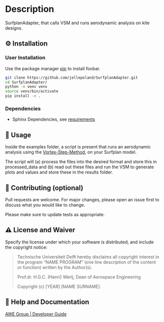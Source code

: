 # Description
SurfplanAdapter, that calls VSM and runs aerodynamic analysis on kite designs.

## :gear: Installation

### User Installation
Use the package manager [pip](https://pip.pypa.io/en/stable/) to install foobar.

```bash
git clone https://github.com/jellepoland/SurfplanAdapter.git
cd SurfplanAdapter/
python -m venv venv
source venv/bin/activate
pip install -e .
```

### Dependencies

- Sphinx Dependencies, see [requirements](requirements.txt)


## :eyes: Usage

Inside the examples folder, a script is present that runs an aerodynamic analysis using the [Vortex-Step-Method](https://github.com/ocayon/Vortex-Step-Method), on your Surfplan model.

The script will (a) process the files into the desired format and store this in processed_data and (b) read out these files and run the VSM to generate plots and values and store these in the results folder.

## :wave: Contributing (optional)

Pull requests are welcome. For major changes, please open an issue first
to discuss what you would like to change.

Please make sure to update tests as appropriate.

## :warning: License and Waiver

Specify the license under which your software is distributed, and include the copyright notice:

> Technische Universiteit Delft hereby disclaims all copyright interest in the program “NAME PROGRAM” (one line description of the content or function) written by the Author(s).
> 
> Prof.dr. H.G.C. (Henri) Werij, Dean of Aerospace Engineering
> 
> Copyright (c) [YEAR] [NAME SURNAME].

## :gem: Help and Documentation
[AWE Group | Developer Guide](https://awegroup.github.io/developer-guide/)


